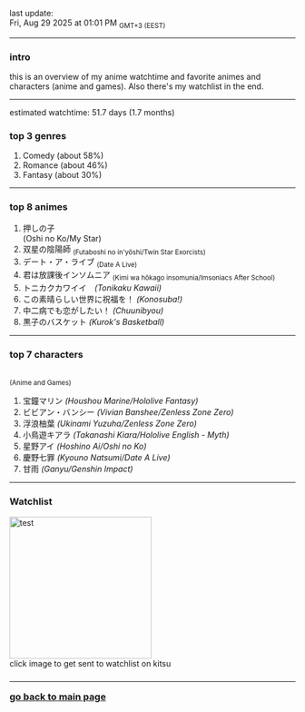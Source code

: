 last update: <br/> Fri, Aug 29 2025 at 01:01 PM <sub>GMT+3 (EEST)</sub><br/><hr/>

<h3> intro </h3>
this is an overview of my anime watchtime and favorite animes and characters (anime and games). Also there's my watchlist in the end.
<hr/>

estimated watchtime: 51.7 days (1.7 months)
<h3> top 3 genres </h3>
  <ol>
    <li>Comedy (about 58%)</li>
    <li>Romance (about 46%)</li>
    <li>Fantasy (about 30%)</li>
  </ol>
<hr/>

<h3>top 8 animes</h3>
<ol>
  <li>押しの子 <br>(Oshi no Ko/My Star)</li>
  <li>双星の陰陽師 <sub>(Futaboshi no in'yōshi/Twin Star Exorcists)</sub></li>
  <li>デート・ア・ライブ <sub>(Date A Live)</sub></li>
  <li>君は放課後インソムニア <sub>(Kimi wa hōkago insomunia/Imsoniacs After School)</sub></li>
  <li>トニカクカワイイ　<i>(Tonikaku Kawaii)</i></li>
  <li>この素晴らしい世界に祝福を！ <i>(Konosuba!)</i></li>
  <li>中二病でも恋がしたい！ <i>(Chuunibyou)</i></li>
  <li>黒子のバスケット <i>(Kurok's Basketball)</i></li>
</ol>
<hr/>

<h3>top 7 characters</h3><br/>
<sup>(Anime and Games)</sup><br/>

<ol>
  <li>宝鐘マリン <i>(Houshou Marine/Hololive Fantasy)</i></li>
  <li>ビビアン・バンシー <i>(Vivian Banshee/Zenless Zone Zero)</i></li>
  <li>浮浪柚葉 <i>(Ukinami Yuzuha/Zenless Zone Zero)</i></li>
  <li>小鳥遊キアラ <i>(Takanashi Kiara/Hololive English - Myth)</i> </li>
  <li>星野アイ <i>(Hoshino Ai/Oshi no Ko)</i></li>
  <li>慶野七罪 <i>(Kyouno Natsumi/Date A Live)</i></li>
  <li>甘雨 <i>(Ganyu/Genshin Impact)</i></li>
</ol>
<hr/>

<h3> Watchlist </h3>
  <div class="container">
    <a href="https://kitsu.io/users/nekomata_mottsii/library">
      <img src="https://c.tenor.com/geGFxXPcbfkAAAAS/chuunibyou-smug.gif" width="250" height="250" alt="test" class="image">
      <div class="overlay">
    </a>
  </div>
 click image to get sent to watchlist on kitsu
  <h3/><hr/>

  <a href="https://github.com/nekomata_mottsii">go back to main page</a>
